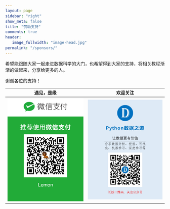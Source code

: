 ```yaml
---
layout: page
sidebar: "right"
show_meta: false
title: "赞助支持"
comments: true
header:
   image_fullwidth: "image-head.jpg"
permalink: "/sponsors/"
---
```


希望能跟随大家一起走进数据科学的大门，也希望得到大家的支持，将相关教程渐渐的做起来，分享给更多的人。

谢谢各位的支持！


| <center>遇见，是缘</center> | <center>欢迎关注</center> |
| ---------------------------------------- | ---------------------------------------- |
| <img src="/images/wechat-pay.png" width="300"/> | <img src="/images/foot.jpg" width="300"/> |
